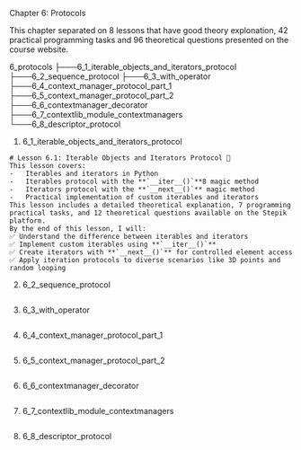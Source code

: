 Chapter 6: Protocols

This chapter separated on 8 lessons that have good theory explonation, 42 practical programming tasks and 96 theoretical questions presented on the course website.

6_protocols
├───6_1_iterable_objects_and_iterators_protocol
├───6_2_sequence_protocol
├───6_3_with_operator
├───6_4_context_manager_protocol_part_1
├───6_5_context_manager_protocol_part_2
├───6_6_contextmanager_decorator
├───6_7_contextlib_module_contextmanagers
└───6_8_descriptor_protocol

1. 6_1_iterable_objects_and_iterators_protocol

```
# Lesson 6.1: Iterable Objects and Iterators Protocol 🔄
This lesson covers:
-   Iterables and iterators in Python
-   Iterables protocol with the **`__iter__()`**8 magic method
-   Iterators protocol with the **`__next__()`** magic method
-   Practical implementation of custom iterables and iterators
This lesson includes a detailed theoretical explanation, 7 programming practical tasks, and 12 theoretical questions available on the Stepik platform.
By the end of this lesson, I will:
✅ Understand the difference between iterables and iterators
✅ Implement custom iterables using **`__iter__()`**
✅ Create iterators with **`__next__()`** for controlled element access
✅ Apply iteration protocols to diverse scenarios like 3D points and random looping
```

2. 6_2_sequence_protocol

```

```

3. 6_3_with_operator

```

```

4. 6_4_context_manager_protocol_part_1

```

```

5. 6_5_context_manager_protocol_part_2

```

```

6. 6_6_contextmanager_decorator

```

```

7. 6_7_contextlib_module_contextmanagers

```

```

8. 6_8_descriptor_protocol

```

```
